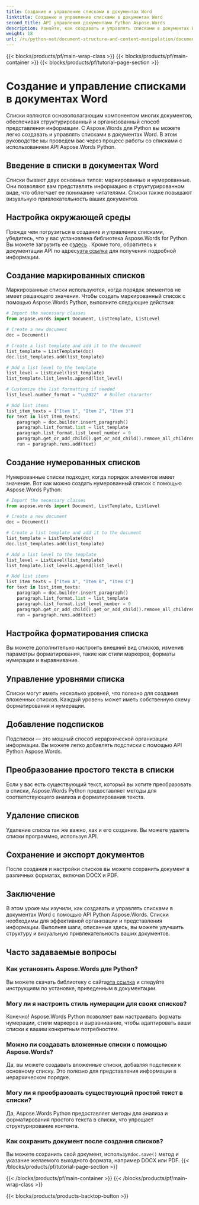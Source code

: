 ```yaml
---
title: Создание и управление списками в документах Word
linktitle: Создание и управление списками в документах Word
second_title: API управления документами Python Aspose.Words
description: Узнайте, как создавать и управлять списками в документах Word с помощью API Python Aspose.Words. Пошаговое руководство с исходным кодом для форматирования списков, настройки, вложения и многого другого.
weight: 18
url: /ru/python-net/document-structure-and-content-manipulation/document-lists/
---
```


{{< blocks/products/pf/main-wrap-class >}}
{{< blocks/products/pf/main-container >}}
{{< blocks/products/pf/tutorial-page-section >}}

# Создание и управление списками в документах Word


Списки являются основополагающим компонентом многих документов, обеспечивая структурированный и организованный способ представления информации. С Aspose.Words для Python вы можете легко создавать и управлять списками в документах Word. В этом руководстве мы проведем вас через процесс работы со списками с использованием API Aspose.Words Python.

## Введение в списки в документах Word

Списки бывают двух основных типов: маркированные и нумерованные. Они позволяют вам представлять информацию в структурированном виде, что облегчает ее понимание читателями. Списки также повышают визуальную привлекательность ваших документов.

## Настройка окружающей среды

 Прежде чем погрузиться в создание и управление списками, убедитесь, что у вас установлена библиотека Aspose.Words for Python. Вы можете загрузить ее с[здесь](https://releases.aspose.com/words/python/) . Кроме того, обратитесь к документации API по адресу[эта ссылка](https://reference.aspose.com/words/python-net/) для получения подробной информации.

## Создание маркированных списков

Маркированные списки используются, когда порядок элементов не имеет решающего значения. Чтобы создать маркированный список с помощью Aspose.Words Python, выполните следующие действия:

```python
# Import the necessary classes
from aspose.words import Document, ListTemplate, ListLevel

# Create a new document
doc = Document()

# Create a list template and add it to the document
list_template = ListTemplate(doc)
doc.list_templates.add(list_template)

# Add a list level to the template
list_level = ListLevel(list_template)
list_template.list_levels.append(list_level)

# Customize the list formatting if needed
list_level.number_format = "\u2022"  # Bullet character

# Add list items
list_item_texts = ["Item 1", "Item 2", "Item 3"]
for text in list_item_texts:
    paragraph = doc.builder.insert_paragraph()
    paragraph.list_format.list = list_template
    paragraph.list_format.list_level_number = 0
    paragraph.get_or_add_child().get_or_add_child().remove_all_children()
    run = paragraph.runs.add(text)
```

## Создание нумерованных списков

Нумерованные списки подходят, когда порядок элементов имеет значение. Вот как можно создать нумерованный список с помощью Aspose.Words Python:

```python
# Import the necessary classes
from aspose.words import Document, ListTemplate, ListLevel

# Create a new document
doc = Document()

# Create a list template and add it to the document
list_template = ListTemplate(doc)
doc.list_templates.add(list_template)

# Add a list level to the template
list_level = ListLevel(list_template)
list_template.list_levels.append(list_level)

# Add list items
list_item_texts = ["Item A", "Item B", "Item C"]
for text in list_item_texts:
    paragraph = doc.builder.insert_paragraph()
    paragraph.list_format.list = list_template
    paragraph.list_format.list_level_number = 0
    paragraph.get_or_add_child().get_or_add_child().remove_all_children()
    run = paragraph.runs.add(text)
```

## Настройка форматирования списка

Вы можете дополнительно настроить внешний вид списков, изменив параметры форматирования, такие как стили маркеров, форматы нумерации и выравнивание.

## Управление уровнями списка

Списки могут иметь несколько уровней, что полезно для создания вложенных списков. Каждый уровень может иметь собственную схему форматирования и нумерации.

## Добавление подсписков

Подсписки — это мощный способ иерархической организации информации. Вы можете легко добавлять подсписки с помощью API Python Aspose.Words.

## Преобразование простого текста в списки

Если у вас есть существующий текст, который вы хотите преобразовать в списки, Aspose.Words Python предоставляет методы для соответствующего анализа и форматирования текста.

## Удаление списков

Удаление списка так же важно, как и его создание. Вы можете удалять списки программно, используя API.

## Сохранение и экспорт документов

После создания и настройки списков вы можете сохранить документ в различных форматах, включая DOCX и PDF.

## Заключение

В этом уроке мы изучили, как создавать и управлять списками в документах Word с помощью API Python Aspose.Words. Списки необходимы для эффективной организации и представления информации. Выполняя шаги, описанные здесь, вы можете улучшить структуру и визуальную привлекательность ваших документов.

## Часто задаваемые вопросы

### Как установить Aspose.Words для Python?
 Вы можете скачать библиотеку с сайта[эта ссылка](https://releases.aspose.com/words/python/) и следуйте инструкциям по установке, приведенным в документации.

### Могу ли я настроить стиль нумерации для своих списков?
Конечно! Aspose.Words Python позволяет вам настраивать форматы нумерации, стили маркеров и выравнивание, чтобы адаптировать ваши списки к вашим конкретным потребностям.

### Можно ли создавать вложенные списки с помощью Aspose.Words?
Да, вы можете создавать вложенные списки, добавляя подсписки к основному списку. Это полезно для представления информации в иерархическом порядке.

### Могу ли я преобразовать существующий простой текст в списки?
Да, Aspose.Words Python предоставляет методы для анализа и форматирования простого текста в списки, что упрощает структурирование контента.

### Как сохранить документ после создания списков?
 Вы можете сохранить свой документ, используя`doc.save()` метод и указание желаемого выходного формата, например DOCX или PDF.
{{< /blocks/products/pf/tutorial-page-section >}}

{{< /blocks/products/pf/main-container >}}
{{< /blocks/products/pf/main-wrap-class >}}

{{< blocks/products/products-backtop-button >}}
